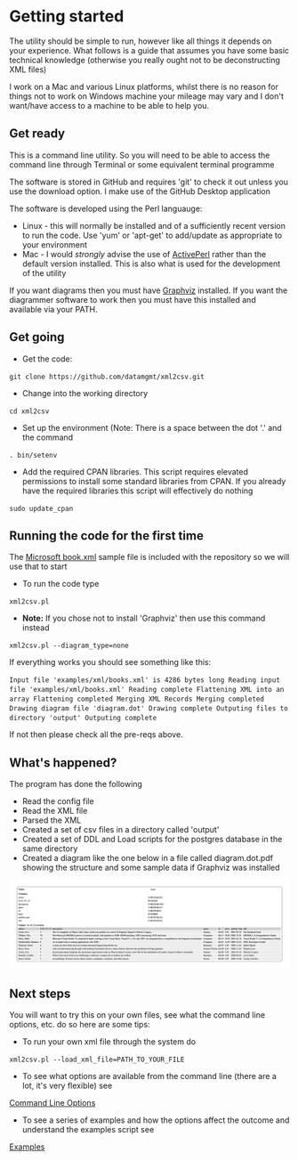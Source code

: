 # Getting started

The utility should be simple to run, however like all things it depends on your experience. What follows is a guide that assumes you have some basic technical knowledge (otherwise you really ought not to be deconstructing XML files)

I work on a Mac and various Linux platforms, whilst there is no reason for things not to work on Windows machine your mileage may vary and I don't want/have access to a machine to be able to help you.

## Get ready

This is a command line utility. So you will need to be able to access the command line through Terminal or some equivalent terminal programme

The software is stored in GitHub and requires 'git' to check it out unless you use the download option. I make use of the GitHub Desktop application

The software is developed using the Perl languauge:

   * Linux - this will normally be installed and of a sufficiently recent version to run the code. Use 'yum' or 'apt-get' to add/update as appropriate to your environment
   * Mac - I would *strongly* advise the use of [ActivePerl](https://www.activestate.com/products/perl/downloads/) rather than the default version installed. This is also what is used for the development of the utility

If you want diagrams then you must have [Graphviz](https://www.graphviz.org/download/) installed. If you want the diagrammer software to work then you must have this installed and available via your PATH.
   
## Get going

   * Get the code:
   
`git clone https://github.com/datamgmt/xml2csv.git `
   
   * Change into the working directory

`cd xml2csv`

   * Set up the environment (Note: There is a space between the dot '.' and the command
   
`. bin/setenv`

   * Add the required CPAN libraries. This script requires elevated permissions to install some standard libraries from CPAN. If you already have the required libraries this script will effectively do nothing
      
`sudo update_cpan`
      
## Running the code for the first time

The [Microsoft book.xml](https://docs.microsoft.com/en-us/previous-versions/windows/desktop/ms762271(v%3Dvs.85)) sample file is included with the repository so we will use that to start

   * To run the code type
   
`xml2csv.pl`
 
   * **Note:** If you chose not to install 'Graphviz' then use this command instead
   
`xml2csv.pl --diagram_type=none`
          
If everything works you should see something like this:

`Input file 'examples/xml/books.xml' is 4286 bytes long
Reading input file 'examples/xml/books.xml'
Reading complete
Flattening XML into an array
Flattening completed
Merging XML Records
Merging completed
Drawing diagram file 'diagram.dot'
Drawing complete
Outputing files to directory 'output'
Outputing complete`

If not then please check all the pre-reqs above.

## What's happened?

The program has done the following

 * Read the config file
 * Read the XML file
 * Parsed the XML 
 * Created a set of csv files in a directory called 'output'
 * Created a set of DDL and Load scripts for the postgres database in the same directory
 * Created a diagram like the one below in a file called diagram.dot.pdf showing the structure and some sample data if Graphviz was installed
 
 ![Diagram](../images/book_xml.png)
 
## Next steps
 
 You will want to try this on your own files, see what the command line options, etc. do so here are some tips:
 
  * To run your own xml file through the system do
  
`xml2csv.pl --load_xml_file=PATH_TO_YOUR_FILE` 

* To see what options are available from the command line (there are a lot, it's very flexible) see

[Command Line Options](../documentation/Options.md)

* To see a series of examples and how the options affect the outcome and understand the examples script see

[Examples](../documentation/Examples.md)
